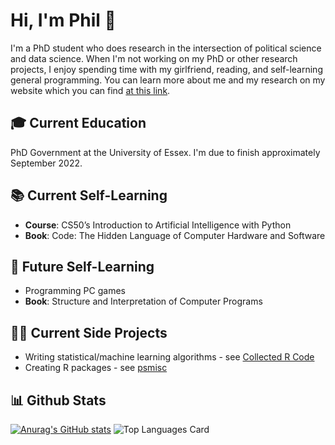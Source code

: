 # Hi, I'm Phil 👋

I'm a PhD student who does research in the intersection of political science and data science. When I'm not working on my PhD or other research projects, I enjoy spending time with my girlfriend, reading, and self-learning general programming. You can learn more about me and my research on my website which you can find [at this link](https://philswatton.github.io/).

## 🎓 Current Education

PhD Government at the University of Essex. I'm due to finish approximately September 2022.

## 📚 Current Self-Learning

- **Course**: CS50’s Introduction to Artificial Intelligence with Python
- **Book**: Code: The Hidden Language of Computer Hardware and Software

## 🔮 Future Self-Learning

- Programming PC games
- **Book**: Structure and Interpretation of Computer Programs

## 👨‍💻 Current Side Projects

- Writing statistical/machine learning algorithms - see [Collected R Code](https://philswatton.github.io/Collected-R-Code/index.html)
- Creating R packages - see [psmisc](https://github.com/philswatton/psmisc)

## 📊 Github Stats

[![Anurag's GitHub stats](https://github-readme-stats.vercel.app/api?username=philswatton&count_private=true&show_icons=true)](https://github.com/philipjswatton/github-readme-stats)
![Top Languages Card](https://github-readme-stats.vercel.app/api/top-langs/?username=philswatton&layout=compact&langs_count=10)
